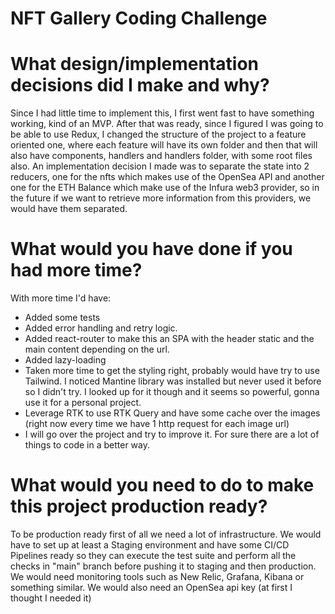 # NFT Gallery Coding Challenge

# What design/implementation decisions did I make and why? 

  Since I had little time to implement this, I first went fast to have something working, kind of an MVP.
  After that was ready, since I figured I was going to be able to use Redux, I changed the structure of the project to a feature oriented one, where each 
  feature will have its own folder and then that will also have components, handlers and handlers folder, with some root files also.
  An implementation decision I made was to separate the state into 2 reducers, one for the nfts which makes use of the OpenSea API and another one for the 
  ETH Balance which make use of the Infura web3 provider, so in the future if we want to retrieve more information from this providers, we would have them   separated. 
  
# What would you have done if you had more time? 

With more time I'd have:
  * Added some tests
  * Added error handling and retry logic.
  * Added react-router to make this an SPA with the header static and the main content depending on the url.
  * Added lazy-loading
  * Taken more time to get the styling right, probably would have try to use Tailwind. I noticed Mantine library was installed but never used it before so I didn't try. I looked up for it though and it seems so powerful, gonna use it for a personal project.
  * Leverage RTK to use RTK Query and have some cache over the images (right now every time we have 1 http request for each image url)
  * I will go over the project and try to improve it. For sure there are a lot of things to code in a better way.


# What would you need to do to make this project production ready? 

  To be production ready first of all we need a lot of infrastructure. We would have to set up at least a Staging environment and have some CI/CD Pipelines ready so they can execute the test suite and perform all the checks in "main" branch before pushing it to staging and then production.
  We would need monitoring tools such as New Relic, Grafana, Kibana or something similar.
  We would also need an OpenSea api key (at first I thought I needed it)

